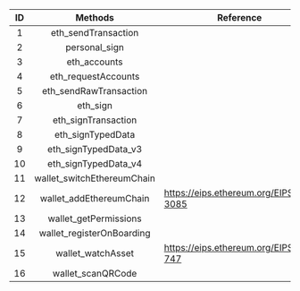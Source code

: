 | ID   | Methods                    | Reference           |
| :----: | :--------------------------: | ---------------------------- |
| 1    | eth_sendTransaction        |         |
| 2    | personal_sign              |               |
| 3    | eth_accounts               |                |
| 4    | eth_requestAccounts        |         |
| 5    | eth_sendRawTransaction     |      |
| 6    | eth_sign                   |                    |
| 7    | eth_signTransaction        |         |
| 8    | eth_signTypedData          |           |
| 9    | eth_signTypedData_v3       |        |
| 10   | eth_signTypedData_v4       |        |
| 11   | wallet_switchEthereumChain |  |
| 12   | wallet_addEthereumChain    | https://eips.ethereum.org/EIPS/eip-3085 |
| 13   | wallet_getPermissions      |       |
| 14   | wallet_registerOnBoarding  |   |
| 15   | wallet_watchAsset          |     https://eips.ethereum.org/EIPS/eip-747      |
| 16   | wallet_scanQRCode          |           |
